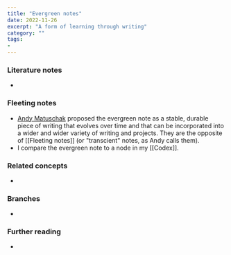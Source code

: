 ```yaml
---
title: "Evergreen notes"
date: 2022-11-26
excerpt: "A form of learning through writing"
category: ""
tags:
-
---
```


### Literature notes
- 

### Fleeting notes
- [Andy Matuschak](https://notes.andymatuschak.org/Evergreen_notes) proposed the evergreen note as a stable, durable piece of writing that evolves over time and that can be incorporated into a wider and wider variety of writing and projects. They are the opposite of [[Fleeting notes]] (or "transcient" notes, as Andy calls them).
- I compare the evergreen note to a node in my [[Codex]]. 

### Related concepts
- 

### Branches
- 

### Further reading
- 